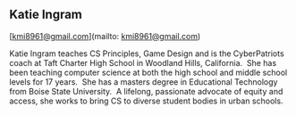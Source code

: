 ## Katie Ingram

[kmi8961@gmail.com](mailto: kmi8961@gmail.com)

Katie Ingram teaches CS Principles, Game Design and is the CyberPatriots coach at Taft Charter High School in Woodland Hills, California.  She has been teaching computer science at both the high school and middle school levels for 17 years.  She has a masters degree in Educational Technology from Boise State University.  A lifelong, passionate advocate of equity and access, she works to bring CS to diverse student bodies in urban schools.
